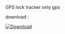 GPS lock 
tracker only gps 


download :
<p align="left">
  <a href="https://github.com/ewinz19/GPSlock/releases/download/Gps/app-releasev2.apk">
    <img src="https://img.shields.io/badge/Download-v2.0.0-blue?style=flat-square&logo=github" alt="Download">
  </a>
</p>

